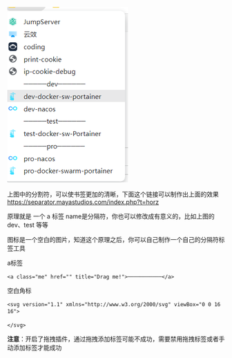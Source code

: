 

![pic](./imgs/20220731003657.png)

上图中的分割符，可以使书签更加的清晰，下面这个链接可以制作出上面的效果
https://separator.mayastudios.com/index.php?t=horz

原理就是 一个 a 标签 name是分隔符，你也可以修改成有意义的，比如上图的 dev、test 等等  

图标是一个空白的图片，知道这个原理之后，你可以自己制作一个自己的分隔符标签工具

a标签
```
<a class="me" href="" title="Drag me!">───────────</a>

```


空白角标
```
<svg version="1.1" xmlns="http://www.w3.org/2000/svg" viewBox="0 0 16 16">

</svg>

```


**注意**：开启了拖拽插件，通过拖拽添加标签可能不成功，需要禁用拖拽标签或者手动添加标签才能成功
